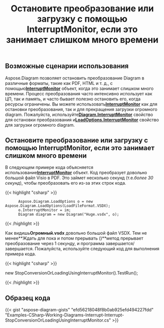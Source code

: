 ﻿---
title: Остановите преобразование или загрузку с помощью InterruptMonitor, если это занимает слишком много времени
type: docs
weight: 30
url: /ru/net/stop-conversion-or-loading-using-interruptmonitor-when-it-is-taking-too-long/
description: В этом разделе объясняется, как остановить преобразование или загрузку с помощью Aspose.Diagram.
---
## **Возможные сценарии использования**

Aspose.Diagram позволяет остановить преобразование Diagram в различные форматы, такие как PDF, HTML и т. д., с помощью[**InterruptMonitor**](https://reference.aspose.com/diagram/net/aspose.diagram/interruptmonitor) объект, когда это занимает слишком много времени. Процесс преобразования часто интенсивно использует как ЦП, так и память, и часто бывает полезно остановить его, когда ресурсы ограничены. Вы можете использовать[**InterruptMonitor**](https://reference.aspose.com/diagram/net/aspose.diagram/interruptmonitor) как для остановки преобразования, так и для прекращения загрузки огромного diagram. Пожалуйста, используйте[**Diagram.InterruptMonitor**](https://reference.aspose.com/diagram/net/aspose.diagram/diagram/properties/interruptmonitor) свойство для остановки преобразования и[**LoadOptions.InterruptMonitor**](https://reference.aspose.com/diagram/net/aspose.diagram/loadoptions/properties/interruptmonitor) свойство для загрузки огромного diagram.

## **Остановите преобразование или загрузку с помощью InterruptMonitor, если это занимает слишком много времени**

В следующем примере кода объясняется использование[**InterruptMonitor**](https://reference.aspose.com/diagram/net/aspose.diagram/interruptmonitor) объект. Код преобразует довольно большой файл Visio в PDF. Это займет несколько секунд (т.е.*более 30 секунд*), чтобы преобразовать его из-за этих строк кода.

{{< highlight "csharp" >}}

	      Aspose.Diagram.LoadOptions o = new Aspose.Diagram.LoadOptions(LoadFileFormat.VSDX);
	      o.InterruptMonitor = im;
	      Diagram diagram = new Diagram("Huge.vsdx", o);

{{< /highlight >}}

 Как видишь**Огромный.vsdx** довольно большой файл VSDX. Тем не менее**Ждать для пока и потом прерывать ()**метод прерывает преобразование через 1 секунду, и программа завершается/завершается. Пожалуйста, используйте следующий код для выполнения примера кода.

{{< highlight "csharp" >}}

 new StopConversionOrLoadingUsingInterruptMonitor().TestRun();

{{< /highlight >}}

## **Образец кода**
{{< gist "aspose-diagram-gists" "efd56218048f8b0ab925efd494227fdd" "Examples-CSharp-Working-Diagrams-Interrupt-Interrupt-StopConversionOrLoadingUsingInterruptMonitor.cs" >}}
